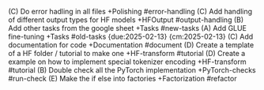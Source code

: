 (C) Do error hadling in all files +Polishing #error-handling
(C) Add handling of different output types for HF models +HFOutput #output-handling
(B) Add other tasks from the google sheet +Tasks #new-tasks
(A) Add GLUE fine-tuning +Tasks #old-tasks {due:2025-02-13} {cm:2025-02-13}
(C) Add documentation for code +Documentation #document
(D) Create a template of a HF folder / tutorial to make one +HF-transform #tutorial
(D) Create a example on how to implement special tokenizer encoding +HF-transform #tutorial
(B) Double check all the PyTorch implementation +PyTorch-checks #run-check
(E) Make the if else into factories +Factorization #refactor